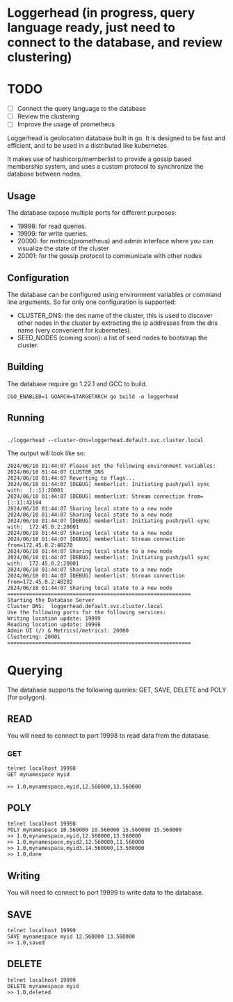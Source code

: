 # Loggerhead (in progress, query language ready, just need to connect to the database, and review clustering)

# TODO
- [ ] Connect the query language to the database
- [ ] Review the clustering
- [ ] Improve the usage of prometheus

Loggerhead is geolocation database built in go. It is designed to be fast and efficient, and to be used in a distributed
like kubernetes.

It makes use of hashicorp/memberlist to provide a gossip based membership system, and uses a custom protocol to
synchronize the database between nodes.

## Usage

The database expose multiple ports for different purposes:

- 19998: for read queries.
- 19999: for write queries.
- 20000: for metrics(prometheus) and admin interface where you can visualize the state of the cluster
- 20001: for the gossip protocol to communicate with other nodes

## Configuration

The database can be configured using environment variables or command line arguments.
So far only one configuration is supported:

- CLUSTER_DNS: the dns name of the cluster, this is used to discover other nodes in the cluster by extracting the
  ip addresses from the dns name (very convenient for kubernetes).
- SEED_NODES (coming soon): a list of seed nodes to bootstrap the cluster.

## Building

The database require go 1.22.1 and GCC to build.

```shell
CGO_ENABLED=1 GOARCH=$TARGETARCH go build -o loggerhead
```

## Running

```shell

./loggerhead --cluster-dns=loggerhead.default.svc.cluster.local

```

The output will look like so:

```
2024/06/10 01:44:07 Please set the following environment variables:
2024/06/10 01:44:07 CLUSTER_DNS
2024/06/10 01:44:07 Reverting to flags...
2024/06/10 01:44:07 [DEBUG] memberlist: Initiating push/pull sync with:  [::1]:20001
2024/06/10 01:44:07 [DEBUG] memberlist: Stream connection from=[::1]:42194
2024/06/10 01:44:07 Sharing local state to a new node
2024/06/10 01:44:07 Sharing local state to a new node
2024/06/10 01:44:07 [DEBUG] memberlist: Initiating push/pull sync with:  172.45.0.2:20001
2024/06/10 01:44:07 Sharing local state to a new node
2024/06/10 01:44:07 [DEBUG] memberlist: Stream connection from=172.45.0.2:48278
2024/06/10 01:44:07 Sharing local state to a new node
2024/06/10 01:44:07 [DEBUG] memberlist: Initiating push/pull sync with:  172.45.0.2:20001
2024/06/10 01:44:07 Sharing local state to a new node
2024/06/10 01:44:07 [DEBUG] memberlist: Stream connection from=172.45.0.2:48282
2024/06/10 01:44:07 Sharing local state to a new node
===========================================================
Starting the Database Server
Cluster DNS:  loggerhead.default.svc.cluster.local
Use the following ports for the following services:
Writing location update: 19999
Reading location update: 19998
Admin UI (/) & Metrics(/metrics): 20000
Clustering: 20001
===========================================================

```

# Querying

The database supports the following queries: GET, SAVE, DELETE and POLY (for polygon).

## READ
You will need to connect to port 19998 to read data from the database.


### GET
```shell
telnet localhost 19998
GET mynamespace myid

>> 1.0,mynamespace,myid,12.560000,13.560000
```

## POLY
```shell
telnet localhost 19998
POLY mynamespace 10.560000 10.560000 15.560000 15.560000
>> 1.0,mynamespace,myid,12.560000,13.560000
>> 1.0,mynamespace,myid2,12.560000,11.560000
>> 1.0,mynamespace,myid3,14.560000,13.560000
>> 1.0,done
```

## Writing
You will need to connect to port 19999 to write data to the database.

## SAVE
```shell
telnet localhost 19999
SAVE mynamespace myid 12.560000 13.560000
>> 1.0,saved
```

## DELETE
```shell
telnet localhost 19999
DELETE mynamespace myid
>> 1.0,deleted
```


